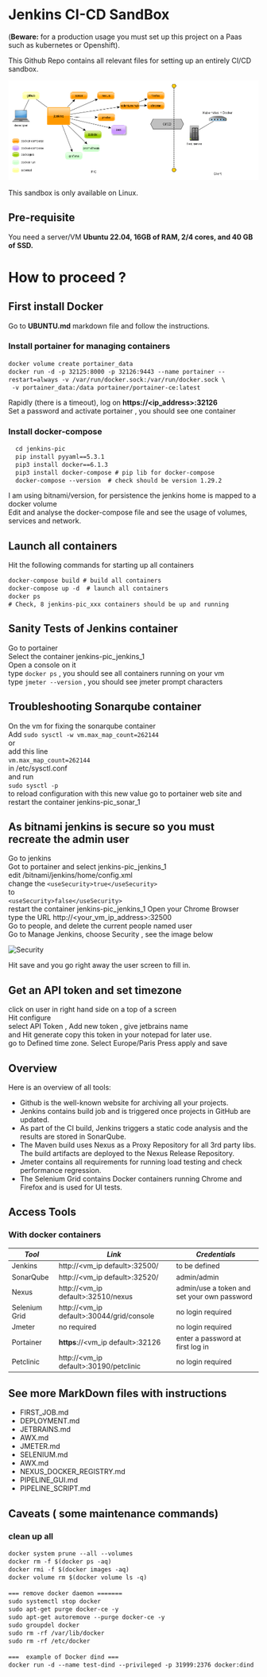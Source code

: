 # Jenkins CI-CD SandBox

(**Beware:** for a production usage you must set up this project on a Paas such as kubernetes or Openshift). 

This Github Repo contains all relevant files for setting up an entirely CI/CD sandbox.

![Docker CI Tools](screenshots/pic.png)

This sandbox is only available on Linux.

## Pre-requisite
You need a server/VM  **Ubuntu 22.04, 16GB of RAM, 2/4 cores, and 40 GB of SSD.**

# How to proceed ?  
## First install Docker 
Go to **UBUNTU.md** markdown file and follow the instructions.

### Install portainer for managing containers
```shell
docker volume create portainer_data
docker run -d -p 32125:8000 -p 32126:9443 --name portainer --restart=always -v /var/run/docker.sock:/var/run/docker.sock \
 -v portainer_data:/data portainer/portainer-ce:latest
``` 
Rapidly (there is a timeout), log on **https://<ip_address>:32126**    
Set a password and activate portainer , you should see one container

### Install docker-compose 
```shell script
  cd jenkins-pic
  pip install pyyaml==5.3.1
  pip3 install docker==6.1.3
  pip3 install docker-compose # pip lib for docker-compose 
  docker-compose --version  # check should be version 1.29.2
```
I am using bitnami/version, for persistence the jenkins home is mapped to a docker volume  
Edit and analyse the docker-compose file and see the usage of volumes, services and network. 

## Launch all containers
Hit the following commands for starting up all containers
```shell
docker-compose build # build all containers 
docker-compose up -d  # launch all containers
docker ps 
# Check, 8 jenkins-pic_xxx containers should be up and running
```

## Sanity Tests of Jenkins container 
Go to portainer  
Select the container jenkins-pic_jenkins_1  
Open a console on it   
type ```docker ps``` , you should see all containers running on your vm   
type ```jmeter --version``` , you should see jmeter prompt characters

## Troubleshooting Sonarqube container
On the vm for fixing the sonarqube container  
Add ```sudo sysctl -w vm.max_map_count=262144```   
or  
add this line   
```vm.max_map_count=262144```  
in /etc/sysctl.conf  
and run   
```sudo sysctl -p ```  
to reload configuration with this new value
go to portainer web site and restart the container jenkins-pic_sonar_1


## As bitnami jenkins is secure so you must recreate the admin user 
Go to jenkins  
Got to portainer and select jenkins-pic_jenkins_1  
edit /bitnami/jenkins/home/config.xml   
change the ```<useSecurity>true</useSecurity>```  
to  
```<useSecurity>false</useSecurity>```  
restart the container jenkins-pic_jenkins_1
Open your Chrome Browser        
type the URL  http://<your_vm_ip_address>:32500      
Go to people, and delete the current people named user   
Go to Manage Jenkins, choose Security , see the image below  

![Security](screenshots/security.png)  

Hit save and you go right away the user screen to fill in.  

## Get an API token and set timezone
click on user in right hand side on a top of a screen  
Hit configure  
select API Token , Add new token , give jetbrains name  
and Hit generate 
copy this token in your notepad for later use.  
go to Defined time zone. Select Europe/Paris
Press apply and save   

## Overview
Here is an overview of all tools:
- Github is the well-known website for archiving all your projects.
- Jenkins contains build job and is triggered once projects in GitHub are updated.
- As part of the CI build, Jenkins triggers a static code analysis and the results are stored in SonarQube.
- The Maven build uses Nexus as a Proxy Repository for all 3rd party libs. The build artifacts are deployed to the Nexus Release Repository.
- Jmeter contains all requirements for running load testing and check performance regression.
- The Selenium Grid contains Docker containers running Chrome and Firefox and is used for UI tests.

## Access Tools
### With docker containers
| *Tool* | *Link*                                    | *Credentials* |
| --------- |-------------------------------------------| ------------- |
| Jenkins | http://<vm_ip default>:32500/             | to be defined |
| SonarQube | http://<vm_ip default>:32520/             | admin/admin |
| Nexus | http://<vm_ip default>:32510/nexus        | admin/use a token and set your own password |
| Selenium Grid | http://<vm_ip default>:30044/grid/console | no login required |
 | Jmeter | no required                               | no login required |
 | Portainer | **https**://<vm_ip default>:32126         | enter a password at first log in |
| Petclinic | http://<vm_ip default>:30190/petclinic    | no login required |

## See more MarkDown files with instructions

* FIRST_JOB.md 
* DEPLOYMENT.md
* JETBRAINS.md
* AWX.md
* JMETER.md
* SELENIUM.md
* AWX.md
* NEXUS_DOCKER_REGISTRY.md
* PIPELINE_GUI.md
* PIPELINE_SCRIPT.md

## Caveats ( some maintenance commands)
### clean up all   
```
docker system prune --all --volumes
docker rm -f $(docker ps -aq)
docker rmi -f $(docker images -aq)
docker volume rm $(docker volume ls -q)

=== remove docker daemon =======
sudo systemctl stop docker
sudo apt-get purge docker-ce -y
sudo apt-get autoremove --purge docker-ce -y
sudo groupdel docker
sudo rm -rf /var/lib/docker
sudo rm -rf /etc/docker

===  example of Docker dind === 
docker run -d --name test-dind --privileged -p 31999:2376 docker:dind
```